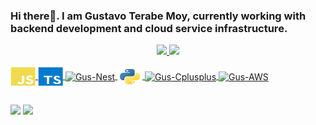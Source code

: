 ### Hi there👋. I am Gustavo Terabe Moy, currently working with backend development and cloud service infrastructure.
<div align="center">
  <a href="https://github.com/gustavoterabe">
  <img height="180em" src="https://github-readme-stats.vercel.app/api?username=gustavoterabe&show_icons=true&theme=onedark&count_private=true"/>
  <img height="180em" src="https://github-readme-stats.vercel.app/api/top-langs/?username=gustavoterabe&layout=compact&langs_count=7&theme=onedark"/>
</div>
<div style="display: inline_block"><br>
  <img align="center" alt="Gus-Js" height="30" width="40" src="https://raw.githubusercontent.com/devicons/devicon/master/icons/javascript/javascript-plain.svg">
  <img align="center" alt="Gus-Ts" height="30" width="40" src="https://raw.githubusercontent.com/devicons/devicon/master/icons/typescript/typescript-plain.svg">
  <img align="center" alt="Gus-Nest" height="30" width="40" src="https://cdn.jsdelivr.net/gh/devicons/devicon/icons/nestjs/nestjs-plain.svg">
  <img align="center" alt="Gus-Python" height="30" width="40" src="https://raw.githubusercontent.com/devicons/devicon/master/icons/python/python-original.svg">
  <img align="center" alt="Gus-Cplusplus" height="30" width="40" src="https://cdn.jsdelivr.net/gh/devicons/devicon/icons/cplusplus/cplusplus-original.svg">
  <img align="center" alt="Gus-AWS" height="30" width="40" src="https://cdn.jsdelivr.net/gh/devicons/devicon/icons/amazonwebservices/amazonwebservices-original.svg">
</div>
  
  ##
 
<div> 
  <a href = "gustavoterabe@gmail.com"><img src="https://img.shields.io/badge/-Gmail-%23333?style=for-the-badge&logo=gmail&logoColor=white" target="_blank"></a>
  <a href="https://www.linkedin.com/in/gustavo-terabe-moy-b0b925152/" target="_blank"><img src="https://img.shields.io/badge/-LinkedIn-%230077B5?style=for-the-badge&logo=linkedin&logoColor=white" target="_blank"></a> 
</div>

